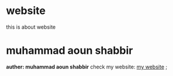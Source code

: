# website
this is about website</body>
<h1>muhammad aoun shabbir</h1>

<p><strong><strong>auther: muhammad aoun shabbir</strong></strong>
 check my website: <a href="http://aounshabbir432.wixsite.com/muhammadaounshabbir">my website</a> ;
